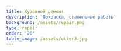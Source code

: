 ```yaml
---
title: Кузовной ремонт
description: 'Покраска, стапельные работы'
background: /assets/repair.png
type: repair
order: '20'
table_image: /assets/otter3.jpg
---
```


